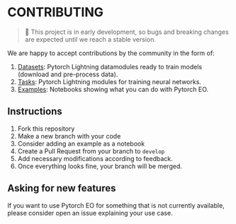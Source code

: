 # CONTRIBUTING

> 🚧 This project is in early development, so bugs and breaking changes are expected until we reach a stable version.

We are happy to accept contributions by the community in the form of:

1. [Datasets](pytorch_eo/datasets): Pytorch Lightning datamodules ready to train models (download and pre-process data).
2. [Tasks](pytorch_eo/tasks): Pytorch Lightning modules for training neural networks.
3. [Examples](examples): Notebooks showing what you can do with Pytorch EO.

## Instructions

1. Fork this repository
2. Make a new branch with your code
3. Consider adding an example as a notebook
4. Create a Pull Request from your branch to `develop`
5. Add necessary modifications according to feedback.
6. Once everything looks fine, your branch will be merged.

## Asking for new features

If you want to use Pytorch EO for something that is not currently available, please consider open an issue explaining your use case.
